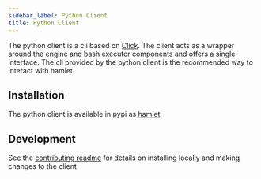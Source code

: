 ```yaml
---
sidebar_label: Python Client
title: Python Client
---
```


The python client is a cli based on [Click](ttps://click.palletsprojects.com). The client acts as a wrapper around the engine and bash executor components and offers a single interface. The cli provided by the python client is the recommended way to interact with hamlet.

## Installation

The python client is available in pypi as [hamlet](https://pypi.org/project/hamlet/)

## Development

See the [contributing readme](https://github.com/hamlet-io/executor-python/blob/master/CONTRIBUTING.md) for details on installing locally and making changes to the client
